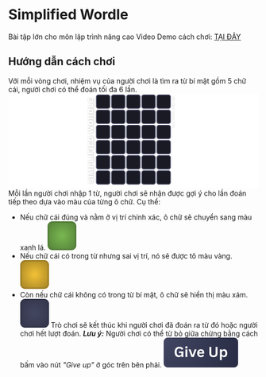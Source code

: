 # Simplified Wordle
 Bài tập lớn cho môn lập trình nâng cao
 Video Demo cách chơi: [TẠI ĐÂY](https://drive.google.com/file/d/1Zy1dSHkcFeDH7cb4ViUYGUAe4F4b3M0a/view?usp=sharing)
## Hướng dẫn cách chơi
 Với mỗi vòng chơi, nhiệm vụ của người chơi là tìm ra từ bí mật gồm 5 chữ cái, người chơi có thể đoán tối đa 6 lần. 
 ![Grid Demo](assets\ui\guess_grid.png)
 Mỗi lần người chơi nhập 1 từ, người chơi sẽ nhận được gợi ý cho lần đoán tiếp theo dựa vào màu của từng ô chữ. Cụ thể:
 - Nếu chữ cái đúng và nằm ở vị trí chính xác, ô chữ sẽ chuyển sang màu xanh lá. ![Correct letter](assets\ui\CellColor\grid_green.png)
 - Nếu chữ cái có trong từ nhưng sai vị trí, nó sẽ được tô màu vàng. ![Misplaced Letter](assets/ui/CellColor/grid_yellow.png)
 - Còn nếu chữ cái không có trong từ bí mật, ô chữ sẽ hiển thị màu xám. ![Wrong Letter](assets\ui\CellColor\grid_gray.png)
 Trò chơi sẽ kết thúc khi người chơi đã đoán ra từ đó hoặc người chơi hết lượt đoán.
_**Lưu ý:**_ Người chơi có thể từ bỏ giữa chừng bằng cách bấm vào nút _"Give up"_ ở góc trên bên phải. ![Give up](assets\ui\giveup_button.png)
